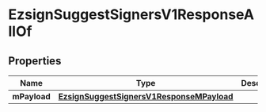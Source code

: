 

# EzsignSuggestSignersV1ResponseAllOf


## Properties

| Name | Type | Description | Notes |
|------------ | ------------- | ------------- | -------------|
|**mPayload** | [**EzsignSuggestSignersV1ResponseMPayload**](EzsignSuggestSignersV1ResponseMPayload.md) |  |  |




